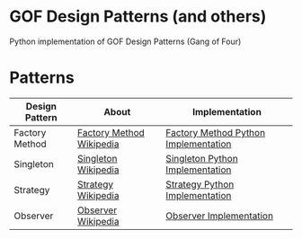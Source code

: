 # GOF Design Patterns (and others)
Python implementation of GOF Design Patterns (Gang of Four)

# Patterns
| Design Pattern | About | Implementation 
| - | - | - |
| Factory Method | [Factory Method Wikipedia] | [Factory Method Python Implementation] | 
| Singleton | [Singleton Wikipedia] | [Singleton Python Implementation] | 
| Strategy | [Strategy Wikipedia] | [Strategy Python Implementation] | 
| Observer | [Observer Wikipedia] | [Observer Implementation] | 

[Factory Method Wikipedia]: https://en.wikipedia.org/wiki/Factory_method_pattern
[Factory Method Python Implementation]: https://github.com/senavs/gof-design-patterns/tree/master/patterns/factory_method

[Singleton Wikipedia]: https://en.wikipedia.org/wiki/Singleton_pattern
[Singleton Python Implementation]: https://github.com/senavs/gof-design-patterns/tree/master/patterns/singleton

[Strategy Wikipedia]: https://en.wikipedia.org/wiki/Strategy_pattern
[Strategy Python Implementation]: https://github.com/senavs/gof-design-patterns/tree/master/patterns/strategy

[Observer Wikipedia]: https://en.wikipedia.org/wiki/observer_pattern
[Observer Implementation]: https://github.com/senavs/gof-design-patterns/tree/master/patterns/observer
